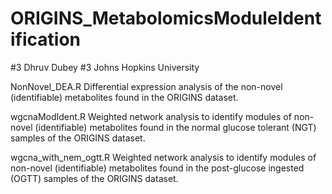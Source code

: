 # ORIGINS_MetabolomicsModuleIdentification
#3 Dhruv Dubey
#3 Johns Hopkins University

NonNovel_DEA.R
Differential expression analysis of the non-novel (identifiable) metabolites found in the ORIGINS dataset.

wgcnaModIdent.R
Weighted network analysis to identify modules of non-novel (identifiable) metabolites found in the normal glucose tolerant (NGT) samples of the ORIGINS dataset.

wgcna_with_nem_ogtt.R
Weighted network analysis to identify modules of non-novel (identifiable) metabolites found in the post-glucose ingested (OGTT) samples of the ORIGINS dataset.
